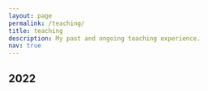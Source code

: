```yaml
---
layout: page
permalink: /teaching/
title: teaching
description: My past and ongoing teaching experience.
nav: true
---
```

<div class="publications">
  <h2 class="year">2022</h2>
</div>
